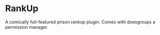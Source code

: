 RankUp
========
A comically full-featured prison rankup plugin. Comes with doesgroups a permission manager.